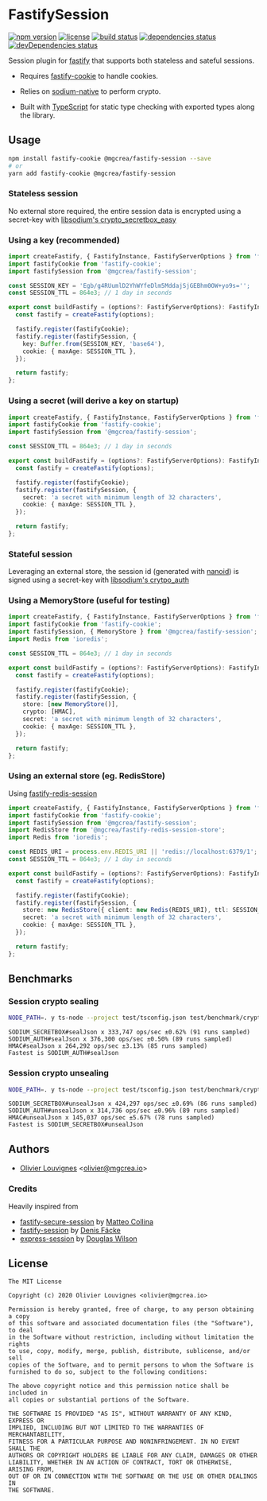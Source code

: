 # FastifySession

[![npm version](https://img.shields.io/npm/v/@mgcrea/fastify-session.svg)](https://github.com/mgcrea/fastify-session/releases)
[![license](https://img.shields.io/npm/l/@mgcrea/fastify-session)](https://tldrlegal.com/license/mit-license)
[![build status](https://img.shields.io/github/workflow/status/mgcrea/fastify-session/ci)](https://github.com/mgcrea/fastify-session/actions)
[![dependencies status](https://img.shields.io/david/mgcrea/fastify-session)](https://david-dm.org/mgcrea/fastify-session)
[![devDependencies status](https://img.shields.io/david/dev/mgcrea/fastify-session)](https://david-dm.org/mgcrea/fastify-session?type=dev)

Session plugin for [fastify](https://github.com/fastify/fastify) that supports both stateless and sateful sessions.

- Requires [fastify-cookie](https://github.com/fastify/fastify-cookiek) to handle cookies.

- Relies on [sodium-native](https://github.com/sodium-friends/sodium-native) to perform crypto.

- Built with [TypeScript](https://www.typescriptlang.org/) for static type checking with exported types along the
  library.

## Usage

```bash
npm install fastify-cookie @mgcrea/fastify-session --save
# or
yarn add fastify-cookie @mgcrea/fastify-session
```

### Stateless session

No external store required, the entire session data is encrypted using a secret-key with
[libsodium's crypto_secretbox_easy](https://libsodium.gitbook.io/doc/secret-key_cryptography/secretbox)

### Using a key (recommended)

```ts
import createFastify, { FastifyInstance, FastifyServerOptions } from 'fastify';
import fastifyCookie from 'fastify-cookie';
import fastifySession from '@mgcrea/fastify-session';

const SESSION_KEY = 'Egb/g4RUumlD2YhWYfeDlm5MddajSjGEBhm0OW+yo9s='';
const SESSION_TTL = 864e3; // 1 day in seconds

export const buildFastify = (options?: FastifyServerOptions): FastifyInstance => {
  const fastify = createFastify(options);

  fastify.register(fastifyCookie);
  fastify.register(fastifySession, {
    key: Buffer.from(SESSION_KEY, 'base64'),
    cookie: { maxAge: SESSION_TTL },
  });

  return fastify;
};
```

### Using a secret (will derive a key on startup)

```ts
import createFastify, { FastifyInstance, FastifyServerOptions } from 'fastify';
import fastifyCookie from 'fastify-cookie';
import fastifySession from '@mgcrea/fastify-session';

const SESSION_TTL = 864e3; // 1 day in seconds

export const buildFastify = (options?: FastifyServerOptions): FastifyInstance => {
  const fastify = createFastify(options);

  fastify.register(fastifyCookie);
  fastify.register(fastifySession, {
    secret: 'a secret with minimum length of 32 characters',
    cookie: { maxAge: SESSION_TTL },
  });

  return fastify;
};
```

### Stateful session

Leveraging an external store, the session id (generated with [nanoid](https://github.com/ai/nanoid)) is signed using a
secret-key with
[libsodium's crytpo_auth](https://libsodium.gitbook.io/doc/secret-key_cryptography/secret-key_authentication)

### Using a MemoryStore (useful for testing)

```ts
import createFastify, { FastifyInstance, FastifyServerOptions } from 'fastify';
import fastifyCookie from 'fastify-cookie';
import fastifySession, { MemoryStore } from '@mgcrea/fastify-session';
import Redis from 'ioredis';

const SESSION_TTL = 864e3; // 1 day in seconds

export const buildFastify = (options?: FastifyServerOptions): FastifyInstance => {
  const fastify = createFastify(options);

  fastify.register(fastifyCookie);
  fastify.register(fastifySession, {
    store: [new MemoryStore()],
    crypto: [HMAC],
    secret: 'a secret with minimum length of 32 characters',
    cookie: { maxAge: SESSION_TTL },
  });

  return fastify;
};
```

### Using an external store (eg. RedisStore)

Using [fastify-redis-session](https://github.com/mgcrea/fastify-redis-session)

```ts
import createFastify, { FastifyInstance, FastifyServerOptions } from 'fastify';
import fastifyCookie from 'fastify-cookie';
import fastifySession from '@mgcrea/fastify-session';
import RedisStore from '@mgcrea/fastify-redis-session-store';
import Redis from 'ioredis';

const REDIS_URI = process.env.REDIS_URI || 'redis://localhost:6379/1';
const SESSION_TTL = 864e3; // 1 day in seconds

export const buildFastify = (options?: FastifyServerOptions): FastifyInstance => {
  const fastify = createFastify(options);

  fastify.register(fastifyCookie);
  fastify.register(fastifySession, {
    store: new RedisStore({ client: new Redis(REDIS_URI), ttl: SESSION_TTL }),
    secret: 'a secret with minimum length of 32 characters',
    cookie: { maxAge: SESSION_TTL },
  });

  return fastify;
};
```

## Benchmarks

### Session crypto sealing

```sh
NODE_PATH=. y ts-node --project test/tsconfig.json test/benchmark/cryptoSeal.ts
```

```
SODIUM_SECRETBOX#sealJson x 333,747 ops/sec ±0.62% (91 runs sampled)
SODIUM_AUTH#sealJson x 376,300 ops/sec ±0.50% (89 runs sampled)
HMAC#sealJson x 264,292 ops/sec ±3.13% (85 runs sampled)
Fastest is SODIUM_AUTH#sealJson
```

### Session crypto unsealing

```sh
NODE_PATH=. y ts-node --project test/tsconfig.json test/benchmark/cryptoUnseal.ts
```

```
SODIUM_SECRETBOX#unsealJson x 424,297 ops/sec ±0.69% (86 runs sampled)
SODIUM_AUTH#unsealJson x 314,736 ops/sec ±0.96% (89 runs sampled)
HMAC#unsealJson x 145,037 ops/sec ±5.67% (78 runs sampled)
Fastest is SODIUM_SECRETBOX#unsealJson
```

## Authors

- [Olivier Louvignes](https://github.com/mgcrea) <<olivier@mgcrea.io>>

### Credits

Heavily inspired from

- [fastify-secure-session](https://github.com/fastify/fastify-secure-session) by
  [Matteo Collina](https://github.com/mcollina)
- [fastify-session](https://github.com/SerayaEryn/fastify-session) by [Denis Fäcke](https://github.com/SerayaEryn)
- [express-session](https://github.com/expressjs/session) by [Douglas Wilson](https://github.com/dougwilson)

## License

```
The MIT License

Copyright (c) 2020 Olivier Louvignes <olivier@mgcrea.io>

Permission is hereby granted, free of charge, to any person obtaining a copy
of this software and associated documentation files (the "Software"), to deal
in the Software without restriction, including without limitation the rights
to use, copy, modify, merge, publish, distribute, sublicense, and/or sell
copies of the Software, and to permit persons to whom the Software is
furnished to do so, subject to the following conditions:

The above copyright notice and this permission notice shall be included in
all copies or substantial portions of the Software.

THE SOFTWARE IS PROVIDED "AS IS", WITHOUT WARRANTY OF ANY KIND, EXPRESS OR
IMPLIED, INCLUDING BUT NOT LIMITED TO THE WARRANTIES OF MERCHANTABILITY,
FITNESS FOR A PARTICULAR PURPOSE AND NONINFRINGEMENT. IN NO EVENT SHALL THE
AUTHORS OR COPYRIGHT HOLDERS BE LIABLE FOR ANY CLAIM, DAMAGES OR OTHER
LIABILITY, WHETHER IN AN ACTION OF CONTRACT, TORT OR OTHERWISE, ARISING FROM,
OUT OF OR IN CONNECTION WITH THE SOFTWARE OR THE USE OR OTHER DEALINGS IN
THE SOFTWARE.
```
